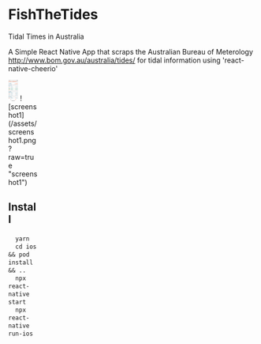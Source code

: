 # FishTheTides
Tidal Times in Australia

A Simple React Native App that scraps the Australian Bureau of Meterology http://www.bom.gov.au/australia/tides/ for tidal information using 'react-native-cheerio'


<div style="width:60px ; height:60px">
  <img src="/assets/screenshot1.png" alt="alt text" title="image" width="33%"/>
  ![screenshot1](/assets/screenshot1.png?raw=true "screenshot1")
<div>






## Install
```
  yarn
  cd ios && pod install && ..
  npx react-native start
  npx react-native run-ios
```
